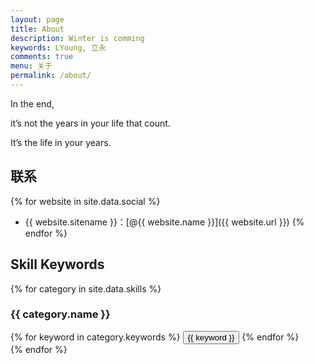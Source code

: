 ```yaml
---
layout: page
title: About
description: Winter is comming
keywords: LYoung, 立永
comments: true
menu: 关于
permalink: /about/
---
```


In the end,

it’s not the years in your life that count.

It’s the life in your years.

## 联系

{% for website in site.data.social %}
* {{ website.sitename }}：[@{{ website.name }}]({{ website.url }})
{% endfor %}

## Skill Keywords

{% for category in site.data.skills %}
### {{ category.name }}
<div class="btn-inline">
{% for keyword in category.keywords %}
<button class="btn btn-outline" type="button">{{ keyword }}</button>
{% endfor %}
</div>
{% endfor %}
